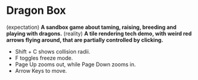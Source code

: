 # Dragon Box
(expectation)
**A sandbox game about taming, raising, breeding and playing with dragons.**
(reality)
**A tile rendering tech demo, with weird red arrows flying around, that are partially controlled by clicking.**

* Shift + C shows collision radii.
* F toggles freeze mode.
* Page Up zooms out, while Page Down zooms in.
* Arrow Keys to move.